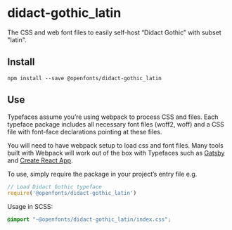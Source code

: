 
# didact-gothic_latin

The CSS and web font files to easily self-host “Didact Gothic” with subset "latin".

## Install

`npm install --save @openfonts/didact-gothic_latin`

## Use

Typefaces assume you’re using webpack to process CSS and files. Each typeface
package includes all necessary font files (woff2, woff) and a CSS file with
font-face declarations pointing at these files.

You will need to have webpack setup to load css and font files. Many tools built
with Webpack will work out of the box with Typefaces such as [Gatsby](https://github.com/gatsbyjs/gatsby)
and [Create React App](https://github.com/facebookincubator/create-react-app).

To use, simply require the package in your project’s entry file e.g.

```javascript
// Load Didact Gothic typeface
require('@openfonts/didact-gothic_latin')
```

Usage in SCSS:
```scss
@import "~@openfonts/didact-gothic_latin/index.css";
```

